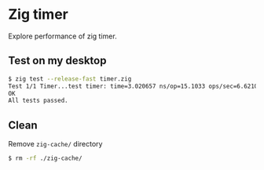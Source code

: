 # Zig timer

Explore performance of zig timer.

## Test on my desktop
```bash
$ zig test --release-fast timer.zig 
Test 1/1 Timer...test timer: time=3.020657 ns/op=15.1033 ops/sec=6.621076757109957e+07
OK
All tests passed.
```

## Clean
Remove `zig-cache/` directory
```bash
$ rm -rf ./zig-cache/
```
